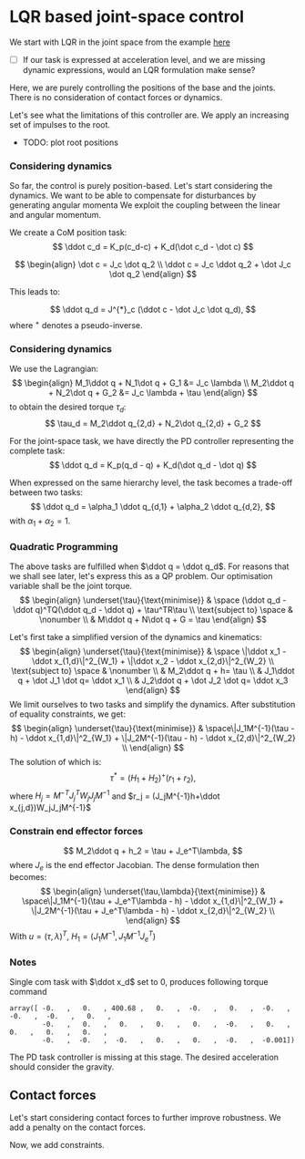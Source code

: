 # LQR based joint-space control
We start with LQR in the joint space from the example [here](https://colab.research.google.com/github/deepmind/mujoco/blob/main/python/LQRipynb) 
- [ ] If our task is expressed at acceleration level, and we are missing dynamic expressions, would an LQR formulation make sense?

Here, we are purely controlling the positions of the base and the joints. 
There is no consideration of contact forces or dynamics. 

Let's see what the limitations of this controller are.
We apply an increasing set of impulses to the root.
- TODO: plot root positions

### Considering dynamics
So far, the control is purely position-based.
Let's start considering the dynamics.
We want to be able to compensate for disturbances by generating angular momenta
We exploit the coupling between the linear and angular momentum.

We create a CoM position task:
$$
\ddot c_d = K_p(c_d-c) + K_d(\dot c_d - \dot c)
$$

$$
\begin{align}
\dot c = J_c \dot q_2 \\
\ddot c = J_c \ddot q_2 + \dot J_c \dot q_2
\end{align}
$$

This leads to:

$$
\ddot q_d = J^{*}_c (\ddot c - \dot J_c \dot q_d),
$$
where $^{+}$ denotes a pseudo-inverse.

### Considering dynamics
We use the Lagrangian:
$$
\begin{align}
M_1\ddot q + N_1\dot q + G_1 &= J_c \lambda \\
M_2\ddot q + N_2\dot q + G_2 &= J_c \lambda + \tau
\end{align}
$$
to obtain the desired torque $\tau_d$:
$$
\tau_d = M_2\ddot q_{2,d} + N_2\dot q_{2,d} + G_2 
$$

For the joint-space task, we have directly the PD controller representing the complete task:
$$
\ddot q_d = K_p(q_d - q) + K_d(\dot q_d - \dot q)
$$

When expressed on the same hierarchy level, the task becomes a trade-off between two tasks:
$$
\ddot q_d = \alpha_1 \ddot q_{d,1} + \alpha_2 \ddot q_{d,2},
$$
with $\alpha_1 + \alpha_2 = 1$.

### Quadratic Programming

The above tasks are fulfilled when $\ddot q = \ddot q_d$. For reasons that we shall see later, let's express this as a QP problem.
Our optimisation variable shall be the joint torque.
$$
\begin{align}
\underset{\tau}{\text{minimise}} & \space (\ddot q_d - \ddot q)^TQ(\ddot q_d - \ddot q) + \tau^TR\tau \\
\text{subject to} \space & \nonumber \\
& M\ddot q + N\dot q + G = \tau
\end{align}
$$

Let's first take a simplified version of the dynamics and kinematics:
$$
\begin{align}
\underset{\tau}{\text{minimise}} & \space \|\ddot x_1 - \ddot x_{1,d}\|^2_{W_1} +  \|\ddot x_2 - \ddot x_{2,d}\|^2_{W_2}  \\
\text{subject to} \space & \nonumber \\
& M_2\ddot q + h= \tau \\
& J_1\ddot q + \dot J_1 \dot q= \ddot x_1 \\
& J_2\ddot q + \dot J_2 \dot q= \ddot x_3
\end{align}
$$
We limit ourselves to two tasks and simplify the dynamics.
After substitution of equality constraints, we get:
$$
\begin{align}
\underset{\tau}{\text{minimise}} & \space\|J_1M^{-1}(\tau - h) - \ddot x_{1,d}\|^2_{W_1} +  \|J_2M^{-1}(\tau - h) - \ddot x_{2,d}\|^2_{W_2}  \\
\end{align}
$$
The solution of which is:
$$
\tau^* = (H_1+H_2)^+(r_1+r_2), 
$$
where $H_j = M^{-T}J_j^TW_jJ_jM^{-1}$ and $r_j = (J_jM^{-1}h+\ddot x_{j,d})W_jJ_jM^{-1}$

### Constrain end effector forces
$$
M_2\ddot q + h_2 = \tau + J_e^T\lambda,
$$
where $J_e$ is the end effector Jacobian.
The dense formulation then becomes:
$$
\begin{align}
\underset{\tau,\lambda}{\text{minimise}} & \space\|J_1M^{-1}(\tau + J_e^T\lambda - h) - \ddot x_{1,d}\|^2_{W_1} +  \|J_2M^{-1}(\tau + J_e^T\lambda - h) - \ddot x_{2,d}\|^2_{W_2}  \\
\end{align}
$$
With $u = (\tau, \lambda)^T$, $H_1 = (J_1M^{-1},J_1M^{-1}J_e^T)$

### Notes
Single com task with $\ddot x_d$ set to 0, produces following torque command

```
array([ -0.   ,   0.   , 400.68 ,   0.   ,  -0.   ,   0.   ,  -0.   ,  -0.   ,  -0.   ,   0.   ,
        -0.   ,   0.   ,   0.   ,   0.   ,   0.   ,  -0.   ,   0.   ,   0.   ,   0.   ,   0.   ,
        -0.   ,  -0.   ,  -0.   ,   0.   ,   0.   ,  -0.   ,  -0.001])
```

The PD task controller is missing at this stage. The desired acceleration should consider the gravity.


## Contact forces

Let's start considering contact forces to further improve robustness.
We add a penalty on the contact forces.

Now, we add constraints.

